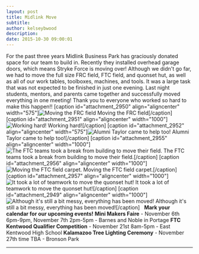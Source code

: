 ```yaml
---
layout: post
title: Midlink Move
subtitle:
author: kelseybwood
description:
date: 2015-10-30 09:00:01
---
```


For the past three years Midlink Business Park has graciously donated space for our team to build in. Recently they installed overhead garage doors, which means Stryke Force is moving over! Although we didn't go far, we had to move the full size FRC field, FTC field, and quonset hut, as well as all of our work tables, toolboxes, machines, and tools. It was a large task that was not expected to be finished in just one evening. Last night students, mentors, and parents came together and successfully moved everything in one meeting! Thank you to everyone who worked so hard to make this happen!! [caption id="attachment_2950" align="aligncenter" width="575"]![Moving the FRC field](/wp-content/uploads/2015/10/IMG_20151029_174651066-575x1024.jpg) Moving the FRC field[/caption] [caption id="attachment_2951" align="aligncenter" width="1000"]![Working hard!](http://strykeforce.org/wp-content/uploads/2015/10/IMG_20151029_184156169-1024x575.jpg) Working hard![/caption] [caption id="attachment_2952" align="aligncenter" width="575"]![Alumni Taylor came to help too!](http://strykeforce.org/wp-content/uploads/2015/10/IMG_20151029_184503688-575x1024.jpg) Alumni Taylor came to help too![/caption] [caption id="attachment_2955" align="aligncenter" width="1000"]![The FTC teams took a break from building to move their field.](http://strykeforce.org/wp-content/uploads/2015/10/100_2802-1024x768.jpg) The FTC teams took a break from building to move their field.[/caption] [caption id="attachment_2956" align="aligncenter" width="1000"]![Moving the FTC field carpet.](http://strykeforce.org/wp-content/uploads/2015/10/100_2809-1024x768.jpg) Moving the FTC field carpet.[/caption] [caption id="attachment_2957" align="aligncenter" width="1000"]![It took a lot of teamwork to move the quonset hut!](http://strykeforce.org/wp-content/uploads/2015/10/DSC_0026-1024x681.jpg) It took a lot of teamwork to move the quonset hut![/caption] [caption id="attachment_2949" align="aligncenter" width="1000"]![Although it's still a bit messy, everything has been moved!](http://strykeforce.org/wp-content/uploads/2015/10/IMG_20151029_203408323-1024x575.jpg) Although it's still a bit messy, everything has been moved![/caption]   **Mark your calendar for our upcoming events!** **Mini Makers Faire** \- November 6th 6pm-9pm, November 7th 2pm-5pm - Barnes and Noble in Portage **FTC Kentwood Qualifier Competition** \- November 21st 8am-5pm - East Kentwood High School **Kalamazoo Tree Lighting Ceremony** \- November 27th time TBA - Bronson Park

* * *
